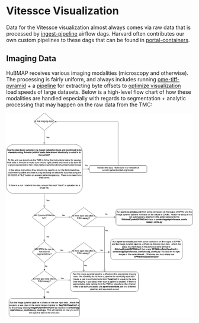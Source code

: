 # Vitessce Visualization

Data for the Vitessce visualization almost always comes via raw data that is processed by [ingest-pipeline](https://github.com/hubmapconsortium/ingest-pipeline) airflow dags.  Harvard often contributes our own custom pipelines to these dags that can be found in [portal-containers](https://github.com/hubmapconsortium/portal-containers).

## Imaging Data

HuBMAP receives various imaging modalities (microscopy and otherwise).  The processing is fairly uniform, and always includes running [ome-tiff-pyramid](https://github.com/hubmapconsortium/ome-tiff-pyramid) + a [pipeline](https://github.com/hubmapconsortium/portal-containers/tree/master/containers/ome-tiff-offsets) for extracting byte offsets to [optimize visualization](https://github.com/hms-dbmi/viv/tree/master/tutorial#viewing-in-avivator) load speeds of large datasets.  Below is a high-level flow chart of how these modalities are handled especially with regards to segmentation + analytic processing that may happen on the raw data from the TMC:

![Imaging FlowChart](portal-imaging-visualization-flowchart.png)